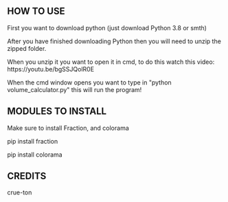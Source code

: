 ## HOW TO USE ##
<p>First you want to download python (just download Python 3.8 or smth)</p>

<p>After you have finished downloading Python then you will need to unzip the zipped folder.</p>

<p>When you unzip it you want to open it in cmd, to do this watch this video: https://youtu.be/bgSSJQolR0E</p>

<p>When the cmd window opens you want to type in "python volume_calculator.py" this will run the program! </p>

## MODULES TO INSTALL ##
<p>Make sure to install Fraction, and colorama</p>

<p>pip install fraction</p>

<p>pip install colorama</p>

## CREDITS ##
<p>crue-ton</p>
